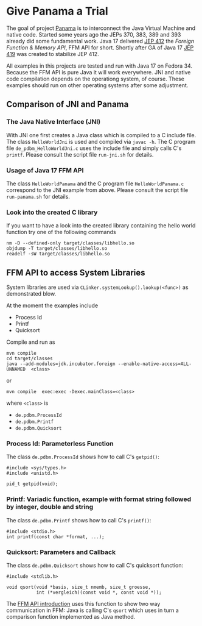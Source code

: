 # Give Panama a Trial

The goal of project [Panama](https://openjdk.java.net/projects/panama/) is to interconnect
the Java Virtual Machine and native code. Started some years ago the JEPs 370, 383, 389 and 393
already did some fundamental work. Java 17 delivered [JEP 412](https://openjdk.java.net/jeps/412)
the *Foreign Function & Memory API*, FFM API for short. Shortly after GA of Java 17 
[JEP 419](https://openjdk.java.net/jeps/419) was created to stabilize JEP 412.

All examples in this projects are tested and run with Java 17 on Fedora 34. Because the FFM API 
is pure Java it will work everywhere. JNI and native code compilation depends on the operationg 
system, of course. These examples should run on other operating systems after some adjustment.


## Comparison of JNI and Panama


### The Java Native Interface (JNI)

With JNI one first creates a Java class which is compiled to a C include file. The class
``HelloWorldJni`` is used and compiled via ``javac -h``. The C program file ``de_pdbm_HelloWorldJni.c``
uses the include file and simply calls C's ``printf``. Please consult the script file ``run-jni.sh``
for details.


### Usage of Java 17 FFM API

The class ``HelloWorldPanama`` and the C program file ``HelloWorldPanama.c`` correspond to the
JNI example from above. Please consult the script file ``run-panama.sh`` for details.


### Look into the created C library

If you want to have a look into the created library containing the hello world function try
one of the following commands

```
nm -D --defined-only target/classes/libhello.so
objdump -T target/classes/libhello.so
readelf -sW target/classes/libhello.so
```


## FFM API to access System Libraries

System libraries are used via ``CLinker.systemLookup().lookup(<func>)`` as demonstrated blow.

At the moment the examples include

* Process Id
* Printf
* Quicksort

Compile and run as

```
mvn compile
cd target/classes
java --add-modules=jdk.incubator.foreign --enable-native-access=ALL-UNNAMED  <class>
```

or

```
mvn compile  exec:exec -Dexec.mainClass=<class>
```

where ``<class>`` is

* ``de.pdbm.ProcessId``
* ``de.pdbm.Printf``
* ``de.pdbm.Quicksort``


### Process Id: Parameterless Function

The class ``de.pdbm.ProcessId`` shows how to call C's ``getpid()``:

```
#include <sys/types.h>
#include <unistd.h>

pid_t getpid(void);
```

 
### Printf: Variadic function, example with format string followed by integer, double and string

The class ``de.pdbm.Printf`` shows how to call C's ``printf()``:

```
#include <stdio.h>
int printf(const char *format, ...);
```
 

### Quicksort: Parameters and Callback

The class ``de.pdbm.Quicksort`` shows how to call C's quicksort function:

```
#include <stdlib.h>

void qsort(void *basis, size_t nmemb, size_t groesse,
           int (*vergleich)(const void *, const void *));
```

The [FFM API introduction](https://github.com/openjdk/panama-foreign/blob/foreign-jextract/doc/panama_ffi.md)
uses this function to show two way communication in FFM: Java is calling C's ``qsort`` which
uses in turn a comparison function implemented as Java method.


